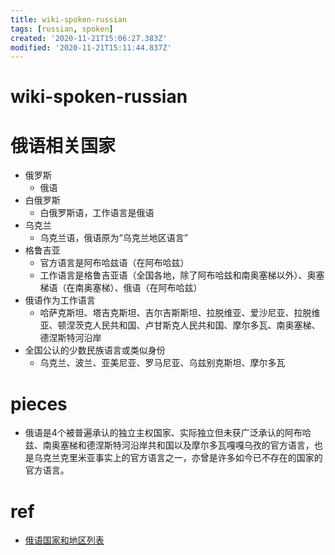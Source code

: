 ```yaml
---
title: wiki-spoken-russian
tags: [russian, spoken]
created: '2020-11-21T15:06:27.383Z'
modified: '2020-11-21T15:11:44.837Z'
---
```


# wiki-spoken-russian

# 俄语相关国家

- 俄罗斯
  - 俄语
- 白俄罗斯
  - 白俄罗斯语，工作语言是俄语
- 乌克兰
  - 乌克兰语，俄语原为“乌克兰地区语言”
- 格鲁吉亚
  - 官方语言是阿布哈兹语（在阿布哈兹）
  - 工作语言是格鲁吉亚语（全国各地，除了阿布哈兹和南奥塞梯以外）、奥塞梯语（在南奥塞梯）、俄语（在阿布哈兹）
- 俄语作为工作语言
  - 哈萨克斯坦、塔吉克斯坦、吉尔吉斯斯坦、拉脱维亚、爱沙尼亚、拉脱维亚、顿涅茨克人民共和国、卢甘斯克人民共和国、摩尔多瓦、南奥塞梯、德涅斯特河沿岸
- 全国公认的少数民族语言或类似身份
  - 乌克兰、波兰、亚美尼亚、罗马尼亚、乌兹别克斯坦、摩尔多瓦

# pieces

- 俄语是4个被普遍承认的独立主权国家、实际独立但未获广泛承认的阿布哈兹、南奥塞梯和德涅斯特河沿岸共和国以及摩尔多瓦嘎嘎乌孜的官方语言，也是乌克兰克里米亚事实上的官方语言之一，亦曾是许多如今已不存在的国家的官方语言。

# ref

- [俄语国家和地区列表](https://zh.wikipedia.org/wiki/%E4%BF%84%E8%AF%AD%E5%9B%BD%E5%AE%B6%E5%92%8C%E5%9C%B0%E5%8C%BA%E5%88%97%E8%A1%A8)
